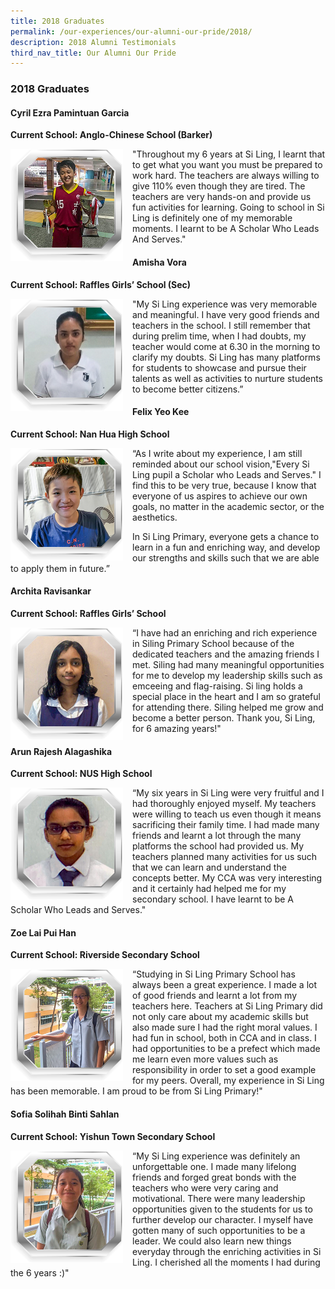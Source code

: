 ```yaml
---
title: 2018 Graduates
permalink: /our-experiences/our-alumni-our-pride/2018/
description: 2018 Alumni Testimonials
third_nav_title: Our Alumni Our Pride
---
```





### 2018 Graduates

#### Cyril Ezra Pamintuan Garcia  
**Current School: Anglo-Chinese School (Barker)**

<img src="/images/at15.png" style="width:180px;height:180px;margin-right:15px;" align = "left"> "Throughout my 6 years at Si Ling, I learnt that to get what you want you must be prepared to work hard. The teachers are always willing to give 110% even though they are tired. The teachers are very hands-on and provide us fun activities for learning. Going to school in Si Ling is definitely one of my memorable moments. I learnt to be A Scholar Who Leads And Serves."

#### Amisha Vora   
**Current School: Raffles Girls’ School (Sec)**

<img src="/images/at16.png" style="width:180px;height:180px;margin-right:15px;" align = "left"> "My Si Ling experience was very memorable and meaningful. I have very good friends and teachers in the school. I still remember that during prelim time, when I had doubts, my teacher would come at 6.30 in the morning to clarify my doubts. Si Ling has many platforms for students to showcase and pursue their talents as well as activities to nurture students to become better citizens.”

#### Felix Yeo Kee 
**Current School: Nan Hua High School**

<img src="/images/at17.png" style="width:180px;height:180px;margin-right:15px;" align = "left"> “As I write about my experience, I am still reminded about our school vision,"Every Si Ling pupil a Scholar who Leads and Serves." I find this to be very true, because I know that everyone of us aspires to achieve our own goals, no matter in the academic sector, or the aesthetics.  
  
In Si Ling Primary, everyone gets a chance to learn in a fun and enriching way, and develop our strengths and skills such that we are able to apply them in future.”

#### Archita Ravisankar
**Current School: Raffles Girls’ School**

<img src="/images/at18.png" style="width:180px;height:180px;margin-right:15px;" align = "left"> “I have had an enriching and rich experience in Siling Primary School because of the dedicated teachers and the amazing friends I met. Siling had many meaningful opportunities for me to develop my leadership skills such as emceeing and flag-raising. Si ling holds a special place in the heart and I am so grateful for attending there. Siling helped me grow and become a better person. Thank you, Si Ling, for 6 amazing years!"

#### Arun Rajesh Alagashika
**Current School: NUS High School**

<img src="/images/at19.png" style="width:180px;height:180px;margin-right:15px;" align = "left"> “My six years in Si Ling were very fruitful and I had thoroughly enjoyed myself. My teachers were willing to teach us even though it means sacrificing their family time. I had made many friends and learnt a lot through the many platforms the school had provided us. My teachers planned many activities for us such that we can learn and understand the concepts better. My CCA was very interesting and it certainly had helped me for my secondary school. I have learnt to be A Scholar Who Leads and Serves."

#### Zoe Lai Pui Han
**Current School: Riverside Secondary School**

<img src="/images/at20.png" style="width:180px;height:180px;margin-right:15px;" align = "left"> “Studying in Si Ling Primary School has always been a great experience. I made a lot of good friends and learnt a lot from my teachers here. Teachers at Si Ling Primary did not only care about my academic skills but also made sure I had the right moral values. I had fun in school, both in CCA and in class. I had opportunities to be a prefect which made me learn even more values such as responsibility in order to set a good example for my peers. Overall, my experience in Si Ling has been memorable. I am proud to be from Si Ling Primary!"

#### Sofia Solihah Binti Sahlan
**Current School: Yishun Town Secondary School**

<img src="/images/at21.png" style="width:180px;height:180px;margin-right:15px;" align = "left"> “My Si Ling experience was definitely an unforgettable one. I made many lifelong friends and forged great bonds with the teachers who were very caring and motivational. There were many leadership opportunities given to the students for us to further develop our character. I myself have gotten many of such opportunities to be a leader. We could also learn new things everyday through the enriching activities in Si Ling. I cherished all the moments I had during the 6 years :)"